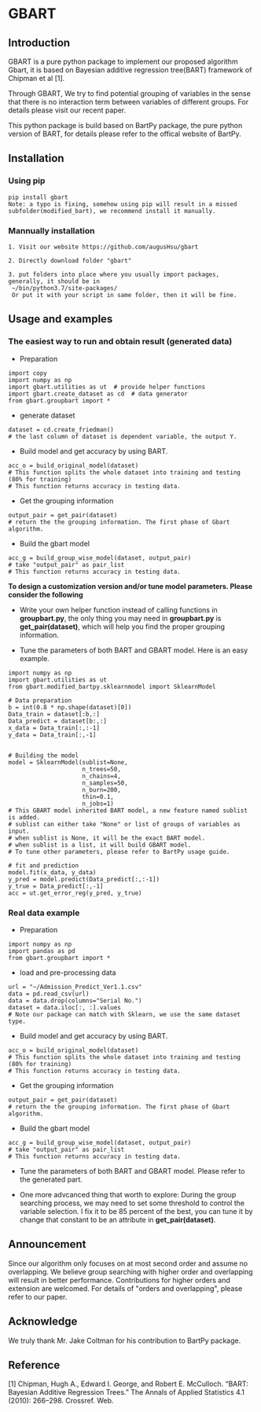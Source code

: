 # GBART


## Introduction

GBART is a pure python package to implement our proposed algorithm Gbart, it is based on Bayesian additive regression tree(BART) framework of Chipman et al [1]. 

Through GBART, We try to find potential grouping of variables in the sense that there is no interaction term between variables of different groups. For details please visit our recent paper.

This python package is build based on BartPy package, the pure python version of BART, for details please refer to the offical website of BartPy.


## Installation
### Using pip
```
pip install gbart
Note: a typo is fixing, somehow using pip will result in a missed subfolder(modified_bart), we recommend install it manually.
```
### Mannually installation
```
1. Visit our website https://github.com/augusHsu/gbart

2. Directly download folder "gbart"

3. put folders into place where you usually import packages, generally, it should be in 
 ~/bin/python3.7/site-packages/ 
 Or put it with your script in same folder, then it will be fine.
```


## Usage and examples
### The easiest way to run and obtain result (generated data)

* Preparation

```
import copy
import numpy as np
import gbart.utilities as ut  # provide helper functions
import gbart.create_dataset as cd  # data generator
from gbart.groupbart import * 
```
* generate dataset

```
dataset = cd.create_friedman()
# the last column of dataset is dependent variable, the output Y.
```
* Build model and get accuracy by using BART.

```
acc_o = build_original_model(dataset)
# This function splits the whole dataset into training and testing (80% for training)
# This function returns accuracy in testing data.
```

* Get the grouping information

```
output_pair = get_pair(dataset)
# return the the grouping information. The first phase of Gbart algorithm.

```

* Build the gbart model 

```
acc_g = build_group_wise_model(dataset, output_pair)
# take "output_pair" as pair_list 
# This function returns accuracy in testing data.

```
 **To design a customization version and/or tune model parameters. Please consider the following**

* Write your own helper function instead of calling functions in **groupbart.py**, the only thing you may need in **groupbart.py** is  **get_pair(dataset)**, which will help you find the proper grouping information.


* Tune the parameters of both BART and GBART model. Here is an easy example.

```
import numpy as np
import gbart.utilities as ut
from gbart.modified_bartpy.sklearnmodel import SklearnModel

# Data preparation 
b = int(0.8 * np.shape(dataset)[0])  
Data_train = dataset[:b,:]
Data_predict = dataset[b:,:]
x_data = Data_train[:,:-1]
y_data = Data_train[:,-1]


# Building the model
model = SklearnModel(sublist=None,
                     n_trees=50,
                     n_chains=4,
                     n_samples=50,
                     n_burn=200,
                     thin=0.1,
                     n_jobs=1)
# This GBART model inherited BART model, a new feature named sublist is added. 
# sublist can either take "None" or list of groups of variables as input.
# when sublist is None, it will be the exact BART model.
# when sublist is a list, it will build GBART model.
# To tune other parameters, please refer to BartPy usage guide.

# fit and prediction 
model.fit(x_data, y_data)
y_pred = model.predict(Data_predict[:,:-1])
y_true = Data_predict[:,-1]
acc = ut.get_error_reg(y_pred, y_true)

```
### Real data example


* Preparation

```
import numpy as np
import pandas as pd
from gbart.groupbart import * 
```
* load and pre-processing data

```
url = "~/Admission_Predict_Ver1.1.csv"
data = pd.read_csv(url)
data = data.drop(columns="Serial No.")
dataset = data.iloc[:, :].values
# Note our package can match with Sklearn, we use the same dataset type. 
```
* Build model and get accuracy by using BART.

```
acc_o = build_original_model(dataset)
# This function splits the whole dataset into training and testing (80% for training)
# This function returns accuracy in testing data.
```

* Get the grouping information

```
output_pair = get_pair(dataset)
# return the the grouping information. The first phase of Gbart algorithm.

```

* Build the gbart model 

```
acc_g = build_group_wise_model(dataset, output_pair)
# take "output_pair" as pair_list 
# This function returns accuracy in testing data.

```

* Tune the parameters of both BART and GBART model. Please refer to the generated part.

* One more advcanced thing that worth to explore: During the group searching process, we may need to set some threshold to control the variable selection. I fix it to be 85 percent of the best, you can tune it by change that constant to be an attribute in **get_pair(dataset)**.

## Announcement 

Since our algorithm only focuses on at most second order and assume no overlapping. We believe group searching with higher order and overlapping will result in better performance. Contributions for higher orders and extension are welcomed. For details of "orders and overlapping", please refer to our paper.



## Acknowledge  

We truly thank Mr. Jake Coltman for his contribution to BartPy package.


## Reference

[1] Chipman, Hugh A., Edward I. George, and Robert E. McCulloch. “BART: Bayesian Additive Regression Trees.” The Annals of Applied Statistics 4.1 (2010): 266–298. Crossref. Web. 

 

